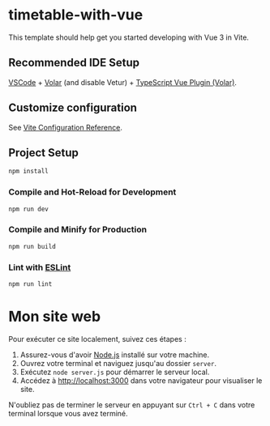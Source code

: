 # timetable-with-vue

This template should help get you started developing with Vue 3 in Vite.

## Recommended IDE Setup

[VSCode](https://code.visualstudio.com/) + [Volar](https://marketplace.visualstudio.com/items?itemName=Vue.volar) (and disable Vetur) + [TypeScript Vue Plugin (Volar)](https://marketplace.visualstudio.com/items?itemName=Vue.vscode-typescript-vue-plugin).

## Customize configuration

See [Vite Configuration Reference](https://vitejs.dev/config/).

## Project Setup

```sh
npm install
```

### Compile and Hot-Reload for Development

```sh
npm run dev
```

### Compile and Minify for Production

```sh
npm run build
```

### Lint with [ESLint](https://eslint.org/)

```sh
npm run lint
```
# Mon site web

Pour exécuter ce site localement, suivez ces étapes :

1. Assurez-vous d'avoir [Node.js](https://nodejs.org/) installé sur votre machine.
2. Ouvrez votre terminal et naviguez jusqu'au dossier `server`.
3. Exécutez `node server.js` pour démarrer le serveur local.
4. Accédez à [http://localhost:3000](http://localhost:3000) dans votre navigateur pour visualiser le site.

N'oubliez pas de terminer le serveur en appuyant sur `Ctrl + C` dans votre terminal lorsque vous avez terminé.
